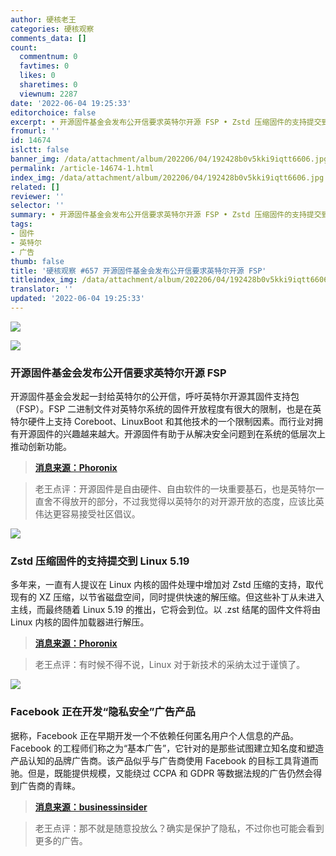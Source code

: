 ```yaml
---
author: 硬核老王
categories: 硬核观察
comments_data: []
count:
  commentnum: 0
  favtimes: 0
  likes: 0
  sharetimes: 0
  viewnum: 2287
date: '2022-06-04 19:25:33'
editorchoice: false
excerpt: • 开源固件基金会发布公开信要求英特尔开源 FSP • Zstd 压缩固件的支持提交到 Linux 5.19 • Facebook 正在开发“隐私安全”广告产品
fromurl: ''
id: 14674
islctt: false
banner_img: /data/attachment/album/202206/04/192428b0v5kki9iqtt6606.jpg
permalink: /article-14674-1.html
index_img: /data/attachment/album/202206/04/192428b0v5kki9iqtt6606.jpg
related: []
reviewer: ''
selector: ''
summary: • 开源固件基金会发布公开信要求英特尔开源 FSP • Zstd 压缩固件的支持提交到 Linux 5.19 • Facebook 正在开发“隐私安全”广告产品
tags:
- 固件
- 英特尔
- 广告
thumb: false
title: '硬核观察 #657 开源固件基金会发布公开信要求英特尔开源 FSP'
titleindex_img: /data/attachment/album/202206/04/192428b0v5kki9iqtt6606.jpg
translator: ''
updated: '2022-06-04 19:25:33'
---
```


![](/data/attachment/album/202206/04/192428b0v5kki9iqtt6606.jpg)


![](/data/attachment/album/202206/04/192440jwnss63gpswwuewx.jpg)


### 开源固件基金会发布公开信要求英特尔开源 FSP


开源固件基金会发起一封给英特尔的公开信，呼吁英特尔开源其固件支持包（FSP）。FSP 二进制文件对英特尔系统的固件开放程度有很大的限制，也是在英特尔硬件上支持 Coreboot、LinuxBoot 和其他技术的一个限制因素。而行业对拥有开源固件的兴趣越来越大。开源固件有助于从解决安全问题到在系统的低层次上推动创新功能。



> 
> **[消息来源：Phoronix](https://www.phoronix.com/scan.php?page=news_item&px=Open-Letter-Intel-FSP)**
> 
> 
> 



> 
> 老王点评：开源固件是自由硬件、自由软件的一块重要基石，也是英特尔一直舍不得放开的部分，不过我觉得以英特尔的对开源开放的态度，应该比英伟达更容易接受社区倡议。
> 
> 
> 


![](/data/attachment/album/202206/04/192502kdfd2zqiiq17tb1w.jpg)


### Zstd 压缩固件的支持提交到 Linux 5.19


多年来，一直有人提议在 Linux 内核的固件处理中增加对 Zstd 压缩的支持，取代现有的 XZ 压缩，以节省磁盘空间，同时提供快速的解压缩。但这些补丁从未进入主线，而最终随着 Linux 5.19 的推出，它将会到位。以 .zst 结尾的固件文件将由 Linux 内核的固件加载器进行解压。



> 
> **[消息来源：Phoronix](https://www.phoronix.com/scan.php?page=news_item&px=Linux-5.19-Zstd-Firmware)**
> 
> 
> 



> 
> 老王点评：有时候不得不说，Linux 对于新技术的采纳太过于谨慎了。
> 
> 
> 


![](/data/attachment/album/202206/04/192527ckuuldauo5ptoogw.jpg)


### Facebook 正在开发“隐私安全”广告产品


据称，Facebook 正在早期开发一个不依赖任何匿名用户个人信息的产品。Facebook 的工程师们称之为“基本广告”，它针对的是那些试图建立知名度和塑造产品认知的品牌广告商。该产品似乎与广告商使用 Facebook 的目标工具背道而驰。但是，既能提供规模，又能绕过 CCPA 和 GDPR 等数据法规的广告仍然会得到广告商的青睐。



> 
> **[消息来源：businessinsider](https://www.businessinsider.com/facebook-developing-ads-product-no-user-data-amid-privacy-changes-2022-6?IR=T)**
> 
> 
> 



> 
> 老王点评：那不就是随意投放么？确实是保护了隐私，不过你也可能会看到更多的广告。
> 
> 
>